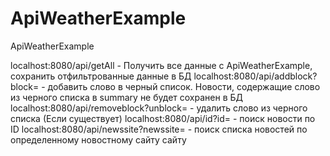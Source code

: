 # ApiWeatherExample
ApiWeatherExample



localhost:8080/api/getAll - Получить все данные с ApiWeatherExample, сохранить отфильтрованные данные в БД 
localhost:8080/api/addblock?block=  - добавить слово в черный список. Новости, содержащие слово из черного списка в summary не будет сохранен в БД
localhost:8080/api/removeblock?unblock= - удалить слово из черного списка (Если существует)
localhost:8080/api/id?id= - поиск новости по ID
localhost:8080/api/newssite?newssite= - поиск списка новостей по определенному новостному сайту сайту
